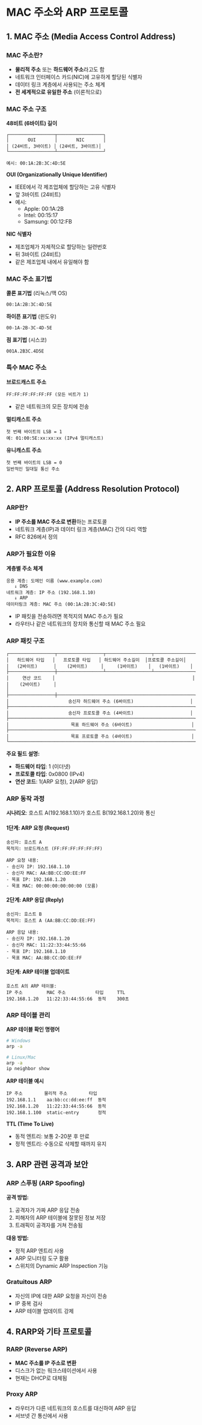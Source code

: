 # MAC 주소와 ARP 프로토콜

## 1. MAC 주소 (Media Access Control Address)

### MAC 주소란?

- **물리적 주소** 또는 **하드웨어 주소**라고도 함
- 네트워크 인터페이스 카드(NIC)에 고유하게 할당된 식별자
- 데이터 링크 계층에서 사용되는 주소 체계
- **전 세계적으로 유일한 주소** (이론적으로)

### MAC 주소 구조

**48비트 (6바이트) 길이**

```
┌─────────────────┬─────────────────┐
│       OUI       │       NIC       │
│ (24비트, 3바이트) │ (24비트, 3바이트)│
└─────────────────┴─────────────────┘

예시: 00:1A:2B:3C:4D:5E
```

**OUI (Organizationally Unique Identifier)**

- IEEE에서 각 제조업체에 할당하는 고유 식별자
- 앞 3바이트 (24비트)
- 예시:
  - Apple: 00:1A:2B
  - Intel: 00:15:17
  - Samsung: 00:12:FB

**NIC 식별자**

- 제조업체가 자체적으로 할당하는 일련번호
- 뒤 3바이트 (24비트)
- 같은 제조업체 내에서 유일해야 함

### MAC 주소 표기법

**콜론 표기법** (리눅스/맥 OS)

```
00:1A:2B:3C:4D:5E
```

**하이픈 표기법** (윈도우)

```
00-1A-2B-3C-4D-5E
```

**점 표기법** (시스코)

```
001A.2B3C.4D5E
```

### 특수 MAC 주소

**브로드캐스트 주소**

```
FF:FF:FF:FF:FF:FF (모든 비트가 1)
```

- 같은 네트워크의 모든 장치에 전송

**멀티캐스트 주소**

```
첫 번째 바이트의 LSB = 1
예: 01:00:5E:xx:xx:xx (IPv4 멀티캐스트)
```

**유니캐스트 주소**

```
첫 번째 바이트의 LSB = 0
일반적인 일대일 통신 주소
```

## 2. ARP 프로토콜 (Address Resolution Protocol)

### ARP란?

- **IP 주소를 MAC 주소로 변환**하는 프로토콜
- 네트워크 계층(IP)과 데이터 링크 계층(MAC) 간의 다리 역할
- RFC 826에서 정의

### ARP가 필요한 이유

**계층별 주소 체계**

```
응용 계층: 도메인 이름 (www.example.com)
   ↓ DNS
네트워크 계층: IP 주소 (192.168.1.10)
   ↓ ARP
데이터링크 계층: MAC 주소 (00:1A:2B:3C:4D:5E)
```

- IP 패킷을 전송하려면 목적지의 MAC 주소가 필요
- 라우터나 같은 네트워크의 장치와 통신할 때 MAC 주소 필요

### ARP 패킷 구조

```
┌─────────────────┬─────────────────┬─────────────────┬───────────────┐
│   하드웨어 타입   │   프로토콜 타입   │ 하드웨어 주소길이  │프로토콜 주소길이│
│   (2바이트)      │    (2바이트)     │     (1바이트)    │   (1바이트)    │
├─────────────────┼─────────────────┴─────────────────┴───────────────┤
│     연산 코드    │                                                   │
│    (2바이트)     │                                                   │
├─────────────────┼───────────────────────────────────────────────────┤
│                      송신자 하드웨어 주소 (6바이트)                     │
├─────────────────────────────────────────────────────────────────────┤
│                      송신자 프로토콜 주소 (4바이트)                     │
├─────────────────────────────────────────────────────────────────────┤
│                       목표 하드웨어 주소 (6바이트)                      │
├─────────────────────────────────────────────────────────────────────┤
│                       목표 프로토콜 주소 (4바이트)                      │
└─────────────────────────────────────────────────────────────────────┘
```

**주요 필드 설명:**

- **하드웨어 타입**: 1 (이더넷)
- **프로토콜 타입**: 0x0800 (IPv4)
- **연산 코드**: 1(ARP 요청), 2(ARP 응답)

### ARP 동작 과정

**시나리오**: 호스트 A(192.168.1.10)가 호스트 B(192.168.1.20)와 통신

#### 1단계: ARP 요청 (Request)

```
송신자: 호스트 A
목적지: 브로드캐스트 (FF:FF:FF:FF:FF:FF)

ARP 요청 내용:
- 송신자 IP: 192.168.1.10
- 송신자 MAC: AA:BB:CC:DD:EE:FF
- 목표 IP: 192.168.1.20
- 목표 MAC: 00:00:00:00:00:00 (모름)
```

#### 2단계: ARP 응답 (Reply)

```
송신자: 호스트 B
목적지: 호스트 A (AA:BB:CC:DD:EE:FF)

ARP 응답 내용:
- 송신자 IP: 192.168.1.20
- 송신자 MAC: 11:22:33:44:55:66
- 목표 IP: 192.168.1.10
- 목표 MAC: AA:BB:CC:DD:EE:FF
```

#### 3단계: ARP 테이블 업데이트

```
호스트 A의 ARP 테이블:
IP 주소         MAC 주소           타입     TTL
192.168.1.20   11:22:33:44:55:66  동적    300초
```

### ARP 테이블 관리

**ARP 테이블 확인 명령어**

```bash
# Windows
arp -a

# Linux/Mac
arp -a
ip neighbor show
```

**ARP 테이블 예시**

```
IP 주소        물리적 주소        타입
192.168.1.1    aa:bb:cc:dd:ee:ff  동적
192.168.1.20   11:22:33:44:55:66  동적
192.168.1.100  static-entry       정적
```

**TTL (Time To Live)**

- 동적 엔트리: 보통 2-20분 후 만료
- 정적 엔트리: 수동으로 삭제할 때까지 유지

## 3. ARP 관련 공격과 보안

### ARP 스푸핑 (ARP Spoofing)

**공격 방법:**

1. 공격자가 가짜 ARP 응답 전송
2. 피해자의 ARP 테이블에 잘못된 정보 저장
3. 트래픽이 공격자를 거쳐 전송됨

**대응 방법:**

- 정적 ARP 엔트리 사용
- ARP 모니터링 도구 활용
- 스위치의 Dynamic ARP Inspection 기능

### Gratuitous ARP

- 자신의 IP에 대한 ARP 요청을 자신이 전송
- IP 중복 검사
- ARP 테이블 업데이트 강제

## 4. RARP와 기타 프로토콜

### RARP (Reverse ARP)

- **MAC 주소를 IP 주소로 변환**
- 디스크가 없는 워크스테이션에서 사용
- 현재는 DHCP로 대체됨

### Proxy ARP

- 라우터가 다른 네트워크의 호스트를 대신하여 ARP 응답
- 서브넷 간 통신에서 사용
